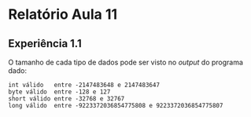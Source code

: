 # Relatório Aula 11

## Experiência 1.1 
O tamanho de cada tipo de dados pode ser visto no _output_ do programa dado:
```
int válido   entre -2147483648 e 2147483647
byte válido  entre -128 e 127
short válido entre -32768 e 32767
long válido  entre -9223372036854775808 e 9223372036854775807
```
